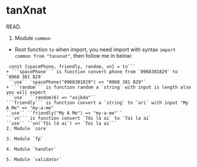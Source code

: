 # tanXnat
READ.
1. Module `common`
- Root function `to` when import, you need import with syntax `import common from "tanxnat"`, then follow me in below:
```const {to} = common;
 const {spacePhone, friendly, random, vn} = to```
+ ```spacePhone``` is function convert phone from `0968381829` to `0968 381 829`
 ``use`` `spacePhone("0968381829") => "0968 381 829"`
+ ```random``` is function random a `string` with input is length also you will expect
 ``use`` ``random(6) => "asjkda"``
```friendly``` is function convert a `string` to `uri` with input "My A Me" => "my-a-me"
``use`` ``friendly("My A Me") => "my-a-me"``
```vn``` is function convert `Tôi là ai` to `Toi la ai` 
``use`` ``vn(`Tôi là ai`) => `Toi la ai```
2. Module `core`
  
3. Module `fp`

4. Module `handler`

5. Module `validator`
